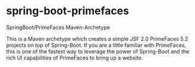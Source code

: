 # spring-boot-primefaces
SpringBoot/PrimeFaces Maven-Archetype

This is a Maven archetype which creates a simple JSF 2.0 PrimeFaces 5.2 projects on top of Spring-Boot.
If you are a little familiar with PrimeFaces, this is one of the fastest way to leverage the power of Spring-Boot and the rich UI capabilities of PrimeFaces to bring up a website.

